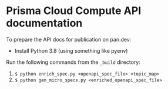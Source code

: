 # Prisma Cloud Compute API documentation

To prepare the API docs for publication on pan.dev:

* Install Python 3.8 (using something like pyenv)

Run the following commands from the `_build` directory:

1. `$ python enrich_spec.py <openapi_spec_file> <topic_map>`
2. `$ python gen_micro_specs.py <enriched_openapi_spec_file>`

